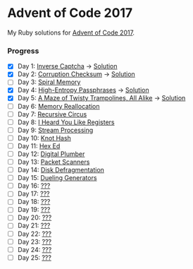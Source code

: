 # Advent of Code 2017

My Ruby solutions for [Advent of Code 2017](http://adventofcode.com/2017).

### Progress
- [x] Day 1: [Inverse Captcha](http://adventofcode.com/2017/day/1) -> [Solution](https://github.com/Madh93/advent-of-code-2017/blob/master/lib/aoc2017/day01/inverse_captcha.rb)
- [x] Day 2: [Corruption Checksum](http://adventofcode.com/2017/day/2) -> [Solution](https://github.com/Madh93/advent-of-code-2017/blob/master/lib/aoc2017/day02/corruption_checksum.rb)
- [ ] Day 3: [Spiral Memory](http://adventofcode.com/2017/day/3)
- [x] Day 4: [High-Entropy Passphrases](http://adventofcode.com/2017/day/4) -> [Solution](https://github.com/Madh93/advent-of-code-2017/blob/master/lib/aoc2017/day04/high_entropy_passphrases.rb)
- [x] Day 5: [A Maze of Twisty Trampolines, All Alike](http://adventofcode.com/2017/day/5) -> [Solution](https://github.com/Madh93/advent-of-code-2017/blob/master/lib/aoc2017/day05/maze_of_trampolines.rb)
- [ ] Day 6: [Memory Reallocation](http://adventofcode.com/2017/day/6)
- [ ] Day 7: [Recursive Circus](http://adventofcode.com/2017/day/7)
- [ ] Day 8: [I Heard You Like Registers](http://adventofcode.com/2017/day/6)
- [ ] Day 9: [Stream Processing](http://adventofcode.com/2017/day/9)
- [ ] Day 10: [Knot Hash](http://adventofcode.com/2017/day/10)
- [ ] Day 11: [Hex Ed](http://adventofcode.com/2017/day/11)
- [ ] Day 12: [Digital Plumber](http://adventofcode.com/2017/day/12)
- [ ] Day 13: [Packet Scanners](http://adventofcode.com/2017/day/13)
- [ ] Day 14: [Disk Defragmentation](http://adventofcode.com/2017/day/14)
- [ ] Day 15: [Dueling Generators](http://adventofcode.com/2017/day/15)
- [ ] Day 16: [???](http://adventofcode.com/2017/day/16)
- [ ] Day 17: [???](http://adventofcode.com/2017/day/17)
- [ ] Day 18: [???](http://adventofcode.com/2017/day/18)
- [ ] Day 19: [???](http://adventofcode.com/2017/day/19)
- [ ] Day 20: [???](http://adventofcode.com/2017/day/20)
- [ ] Day 21: [???](http://adventofcode.com/2017/day/21)
- [ ] Day 22: [???](http://adventofcode.com/2017/day/22)
- [ ] Day 23: [???](http://adventofcode.com/2017/day/23)
- [ ] Day 24: [???](http://adventofcode.com/2017/day/24)
- [ ] Day 25: [???](http://adventofcode.com/2017/day/25)
